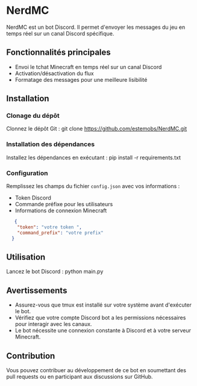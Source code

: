 # NerdMC

NerdMC est un bot Discord. Il permet d'envoyer les messages du jeu en temps réel sur un canal Discord spécifique.

## Fonctionnalités principales

- Envoi le tchat Minecraft en temps réel sur un canal Discord
- Activation/désactivation du flux
- Formatage des messages pour une meilleure lisibilité

## Installation

### Clonage du dépôt

Clonnez le dépôt Git :
git clone https://github.com/estemobs/NerdMC.git


### Installation des dépendances

Installez les dépendances en exécutant :
pip install -r requirements.txt


### Configuration

Remplissez les champs du fichier `config.json` avec vos informations :
   - Token Discord
   - Commande préfixe pour les utilisateurs
   - Informations de connexion Minecraft

```json
   {
    "token": "votre token ",
    "command_prefix": "votre prefix"
  }
```

## Utilisation

Lancez le bot Discord :
python main.py

## Avertissements

- Assurez-vous que tmux est installé sur votre système avant d'exécuter le bot.
- Vérifiez que votre compte Discord bot a les permissions nécessaires pour interagir avec les canaux.
- Le bot nécessite une connexion constante à Discord et à votre serveur Minecraft.

## Contribution

Vous pouvez contribuer au développement de ce bot en soumettant des pull requests ou en participant aux discussions sur GitHub.


